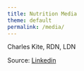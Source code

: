 ```yaml
---
title: Nutrition Media
theme: default
permalink: /media/
---
```

Charles Kite, RDN, LDN



Source: [Linkedin](https://www.linkedin.com/in/charleslkite/)
